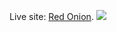 
Live site: [Red Onion](https://red-onion-546c6.web.app/home).
<a href="https://red-onion-546c6.web.app/home" target="_blank"><img src='https://user-images.githubusercontent.com/71017764/172535625-5e1b2459-4277-4155-b689-f7446600ac3a.png'> </a>
